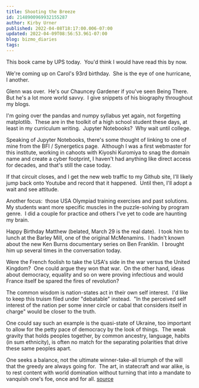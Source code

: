 ```yaml
---
title: Shooting the Breeze
id: 2148900969932155287
author: Kirby Urner
published: 2022-04-08T18:17:00.006-07:00
updated: 2022-04-09T08:56:53.961-07:00
blog: bizmo_diaries
tags: 
---
```


[](https://blogger.googleusercontent.com/img/b/R29vZ2xl/AVvXsEjVwBJUQFoFmdFEakh79rgihU-8xWxj13wOyl-oq8GmPRo3uJcnE_KO1qegAYg8BoouFFumRDSOSJSjna6b-JcY-jiNlQ89dKVO1snchkVrDH-v74LoMnaAPMXxueXaWxzzVBxOCZvy31Rv_uojyZ-Wg_6sJUMOLyQwuPCUuDatF3QTE4OCyw/s960/278157079_10159672245708965_750488246948592094_n.jpg)

This book came by UPS today.  You'd think I would have read this by now.

We're coming up on Carol's 93rd birthday.  She is the eye of one hurricane, I another.

Glenn was over.  He's our Chauncey Gardener if you've seen Being There.  But he's a lot more world savvy.  I give snippets of his biography throughout my blogs.

I'm going over the pandas and numpy syllabus yet again, not forgetting matplotlib.  These are in the toolkit of a high school student these days, at least in my curriculum writing.  Jupyter Notebooks?  Why wait until college.

Speaking of Jupyter Notebooks, there's some thought of linking to one of mine from the BFI / Synergetics page.  Although I was a first webmaster for this institute, working in cahoots with Kiyoshi Kuromiya to snag the domain name and create a cyber footprint, I haven't had anything like direct access for decades, and that's still the case today.

If that circuit closes, and I get the new web traffic to my Github site, I'll likely jump back onto Youtube and record that it happened.  Until then, I'll adopt a wait and see attitude.

Another focus:  those USA Olympiad training exercises and past solutions.  My students want more specific muscles in the puzzle-solving by program genre.  I did a couple for practice and others I've yet to code are haunting my brain.

Happy Birthday Matthew (belated, March 29 is the real date).  I took him to lunch at the Barley Mill, one of the original McMenamins.  I hadn't known about the new Ken Burns documentary series on Ben Franklin.  I brought him up several times in the conversation today.

Were the French foolish to take the USA's side in the war versus the United Kingdom?  One could argue they won that war.  On the other hand, ideas about democracy, equality and so on were proving infectious and would France itself be spared the fires of revolution?

The common wisdom is nation-states act in their own self interest.  I'd like to keep this truism filed under "debatable" instead.  "In the perceived self interest of the nation per some inner circle or cabal that considers itself in charge" would be closer to the truth.

One could say such an example is the quasi-state of Ukraine, too important to allow for the petty pace of democracy by the look of things.  The weak gravity that holds peoples together, by common ancestry, language, habits (in sum ethnicity), is often no match for the separating polarities that drive these same peoples apart.  

One seeks a balance, not the ultimate winner-take-all triumph of the will that the greedy are always going for.  The art, in statecraft and war alike, is to rest content with world domination without turning that into a mandate to vanquish one's foe, once and for all.
[](https://blogger.googleusercontent.com/img/b/R29vZ2xl/AVvXsEi8Jz73q1TujGjTRpnlAV8e0GYrHgaa4fjWwvoIA1y7NsUiFOZxZDeEsMPCSB3opqRCIaOj4R3j1jwJKiA-RhPfDF_e3yAVIOC1tsGIj83H8F_Q0pQ2TPtIJVforD_MP3leXSYzN3yL6uknxUNScT2jXbmt3d42MYM_YPEjQqTT66lxNIHjQQ/s256/penguin_domination.png)[source](http://deceth.com/about/)